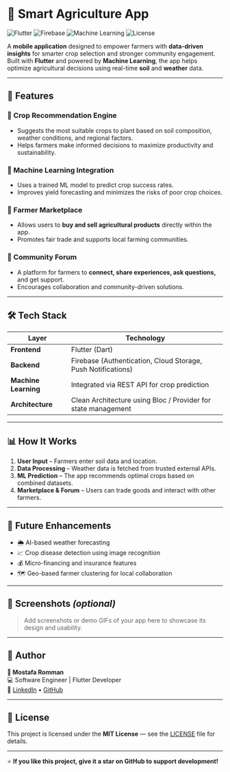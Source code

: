 # 🌾 Smart Agriculture App

![Flutter](https://img.shields.io/badge/Flutter-%2302569B.svg?style=for-the-badge&logo=flutter&logoColor=white)
![Firebase](https://img.shields.io/badge/Firebase-FFCA28?style=for-the-badge&logo=firebase&logoColor=black)
![Machine Learning](https://img.shields.io/badge/Machine%20Learning-Model-blueviolet?style=for-the-badge)
![License](https://img.shields.io/badge/License-MIT-green?style=for-the-badge)

A **mobile application** designed to empower farmers with **data-driven insights** for smarter crop selection and stronger community engagement.  
Built with **Flutter** and powered by **Machine Learning**, the app helps optimize agricultural decisions using real-time **soil** and **weather** data.

---

## 📱 Features

### 🌱 Crop Recommendation Engine  
- Suggests the most suitable crops to plant based on soil composition, weather conditions, and regional factors.  
- Helps farmers make informed decisions to maximize productivity and sustainability.

### 🤖 Machine Learning Integration  
- Uses a trained ML model to predict crop success rates.  
- Improves yield forecasting and minimizes the risks of poor crop choices.

### 🛒 Farmer Marketplace  
- Allows users to **buy and sell agricultural products** directly within the app.  
- Promotes fair trade and supports local farming communities.

### 💬 Community Forum  
- A platform for farmers to **connect, share experiences, ask questions,** and get support.  
- Encourages collaboration and community-driven solutions.

---

## 🛠️ Tech Stack

| Layer | Technology |
|--------|-------------|
| **Frontend** | Flutter (Dart) |
| **Backend** | Firebase (Authentication, Cloud Storage, Push Notifications) |
| **Machine Learning** | Integrated via REST API for crop prediction |
| **Architecture** | Clean Architecture using Bloc / Provider for state management |

---

## 📊 How It Works

1. **User Input** – Farmers enter soil data and location.  
2. **Data Processing** – Weather data is fetched from trusted external APIs.  
3. **ML Prediction** – The app recommends optimal crops based on combined datasets.  
4. **Marketplace & Forum** – Users can trade goods and interact with other farmers.

---

## 🚀 Future Enhancements

- 🌦️ AI-based weather forecasting  
- 📈 Crop disease detection using image recognition  
- 💰 Micro-financing and insurance features  
- 🗺️ Geo-based farmer clustering for local collaboration  

---

## 📸 Screenshots *(optional)*  
> Add screenshots or demo GIFs of your app here to showcase its design and usability.

---

## 🧠 Author

**👤 Mostafa Romman**  
💻 Software Engineer | Flutter Developer  
🔗 [LinkedIn](https://www.linkedin.com/in/mostafa-romman) • [GitHub](https://github.com/mostafaRomman)

---

## 📄 License

This project is licensed under the **MIT License** — see the [LICENSE](LICENSE) file for details.

---

⭐ **If you like this project, give it a star on GitHub to support development!**
